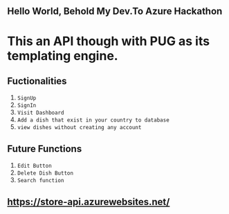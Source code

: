 ## Hello World, Behold My Dev.To Azure Hackathon
# This an API though with PUG as its templating engine.

## Fuctionalities 
1. `SignUp`
2. `SignIn`
3. `Visit Dashboard`
4. `Add a dish that exist in your country to database `
5. `view dishes without creating any account` 

## Future Functions
1. `Edit Button`
2. `Delete Dish Button`
3. `Search function`


## https://store-api.azurewebsites.net/